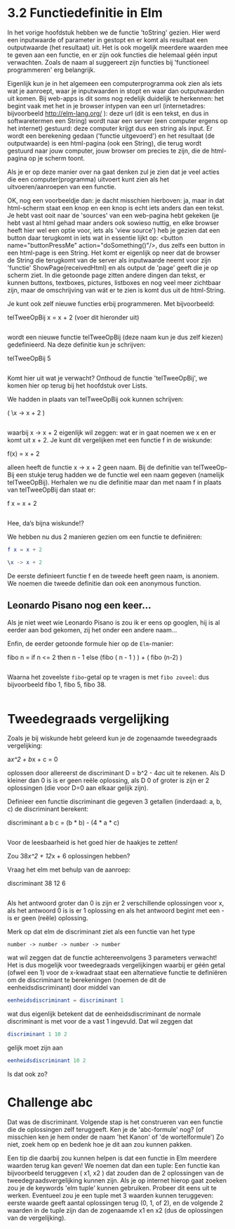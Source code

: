 
# 3.2 Functiedefinitie in Elm

In het vorige hoofdstuk hebben we de functie 'toString' gezien. Hier werd een inputwaarde of parameter in gestopt en er komt als resultaat een outputwaarde (het resultaat) uit. Het is ook mogelijk meerdere waarden mee te geven aan een functie, en er zijn ook functies die helemaal géén input verwachten. Zoals de naam al suggereert zijn functies bij 'functioneel programmeren' erg belangrijk. 

Eigenlijk kun je in het algemeen een computerprogramma ook zien als iets wat je aanroept, waar je inputwaarden in stopt en waar dan outputwaarden uit komen. 
Bij web-apps is dit soms nog redelijk duidelijk te herkennen: het begint vaak met het in je browser intypen van een url (internetadres: bijvoorbeeld http://elm-lang.org/ ): deze url (dit is een tekst, en dus in softwaretermen een String) wordt naar een server (een computer ergens op het internet) gestuurd: deze computer krijgt dus een string als input. Er wordt een berekening gedaan ('functie uitgevoerd') en het resultaat (de outputwaarde) is een html-pagina (ook een String), die terug wordt gestuurd naar jouw computer, jouw browser om precies te zijn, die de html-pagina op je scherm toont. 

Als je er op deze manier over na gaat denken zul je zien dat je veel acties die een computer(programma) uitvoert kunt zien als het uitvoeren/aanroepen van een functie. 

OK, nog een voorbeeldje dan: je dacht misschien hierboven: ja, maar in dat html-scherm staat een knop en een knop is echt iets anders dan een tekst. Je hebt vast ooit naar de 'sources' van een web-pagina hebt gekeken (je hebt vast al html gehad maar anders ook sowieso nuttig, en elke browser heeft hier wel een optie voor, iets als 'view source') heb je gezien dat een button daar terugkomt in iets wat in essentie lijkt op: &lt;button name="buttonPressMe" action="doSomething()"/&gt;, dus zelfs een button in een html-page is een String. 
Het komt er eigenlijk op neer dat de browser de String die terugkomt van de server als inputwaarde neemt voor zijn 'functie' ShowPage(receivedHtml) en als output de 'page' geeft die je op scherm ziet. In die getoonde page zitten andere dingen dan tekst, er kunnen buttons, textboxes, pictures, listboxes en nog veel meer zichtbaar zijn, maar de omschrijving van wát er te zien is komt dus uit de html-String.

Je kunt ook zelf nieuwe functies erbij programmeren. Met bijvoorbeeld: 

telTweeOpBij x = x + 2
(voer dit hieronder uit)


```elm

```

wordt een nieuwe functie telTweeOpBij (deze naam kun je dus zelf kiezen)
gedefinieerd. 
Na deze definitie kun je schrijven: 

telTweeOpBij 5


```elm

```

Komt hier uit wat je verwacht?
Onthoud de functie 'telTweeOpBij', we komen hier op terug bij het hoofdstuk over Lists.

We hadden in plaats van telTweeOpBij ook kunnen schrijven: 

( \x -> x + 2 )


```elm

```

waarbij x -> x + 2 eigenlijk wil zeggen: wat er in gaat noemen we x en er
komt uit x + 2. Je kunt dit vergelijken met een functie f in de wiskunde: 

f(x) = x + 2

alleen heeft de functie x -> x + 2 geen naam. Bij de definitie van telTweeOp-
Bij een stukje terug hadden we de functie wel een naam gegeven (namelijk
telTweeOpBij). Herhalen we nu die definitie maar dan met naam f in plaats
van telTweeOpBij dan staat er: 

f x = x + 2


```elm

```

Hee, da’s bijna wiskunde!? 

We hebben nu dus 2 manieren gezien om een functie te definiëren:


```elm
f x = x + 2
```


```elm
\x -> x + 2
```

De eerste definieert functie f en de tweede heeft geen naam, is anoniem. We
noemen die tweede definitie dan ook een anonymous function.


## Leonardo Pisano nog een keer...

Als je niet weet wie Leonardo Pisano is zou ik er eens op googlen, hij is al eerder aan bod gekomen, zij het onder een andere naam... 

Enfin, de eerder getoonde formule hier op de `Elm`-manier: 

fibo n = if n <= 2 then n - 1 else (fibo ( n - 1 ) ) + ( fibo (n-2) )


```elm

```

Waarna het zoveelste `fibo`-getal op te vragen is met `fibo zoveel`: 
dus bijvoorbeeld 
fibo 1, 
fibo 5,
fibo 38.


```elm

```

# Tweedegraads vergelijking

Zoals je bij wiskunde hebt geleerd kun je de zogenaamde tweedegraads vergelijking: 

a*x^2 + b*x + c = 0

oplossen door allereerst de discriminant D = b^2 - 4*a*c uit te rekenen. Als D kleiner
dan 0 is is er geen reële oplossing, als D 0 of groter is zijn er 2 oplossingen
(die voor D=0 aan elkaar gelijk zijn).

Definieer een functie discriminant die gegeven 3 getallen (inderdaad: a, b, c)
de discriminant berekent: 

discriminant a b c = (b * b) - (4 * a * c)


```elm

```

Voor de leesbaarheid is het goed hier de haakjes te zetten!

Zou 38*x^2 + 12*x + 6 oplossingen hebben? 

Vraag het elm met behulp van de aanroep: 

discriminant 38 12 6


```elm

```

Als het antwoord groter dan 0 is zijn er 2
verschillende oplossingen voor x, als het antwoord 0 is is er 1 oplossing en als
het antwoord begint met een - is er geen (reële) oplossing.

Merk op dat elm de discriminant ziet als een functie van het type

`number -> number -> number -> number`

wat wil zeggen dat de functie achtereenvolgens 3 parameters verwacht!
Het is dus mogelijk voor tweedegraads vergelijkingen waarbij er géén getal
(ofwel een 1) voor de x-kwadraat staat een alternatieve functie te definiëren
om de discriminant te berekeningen (noemen de dit de eenheidsdiscriminant)
door middel van


```elm
eenheidsdiscriminant = discriminant 1
```

wat dus eigenlijk betekent dat de eenheidsdiscriminant de normale discriminant
is met voor de a vast 1 ingevuld. Dat wil zeggen dat


```elm
discriminant 1 10 2
```

gelijk moet zijn aan


```elm
eenheidsdiscriminant 10 2
```

Is dat ook zo?

# Challenge abc
Dat was de discriminant. Volgende stap is het construeren van een functie die de oplossingen zelf teruggeeft. Ken je de 'abc-formule' nog? (of misschien ken je hem onder de naam 'het Kanon' of 'de wortelformule') Zo niet, zoek hem op en bedenk hoe je dit aan zou kunnen pakken. 

Een tip die daarbij zou kunnen helpen is dat een functie in Elm meerdere waarden terug kan geven! We noemen dat dan een tuple: Een functie kan bijvoorbeeld teruggeven ( x1, x2 ) 
dat zouden dan de 2 oplossingen van de tweedegraadsvergelijking kunnen zijn. 
Als je op internet hierop gaat zoeken zou je de keywords 'elm tuple' kunnen gebruiken. 
Probeer dit eens uit te werken. Eventueel zou je een tuple met 3 waarden kunnen teruggeven: eerste waarde geeft aantal oplossingen terug (0, 1, of 2), en de volgende 2 waarden in de tuple zijn dan de zogenaamde x1 en x2 (dus de oplossingen van de vergelijking). 
